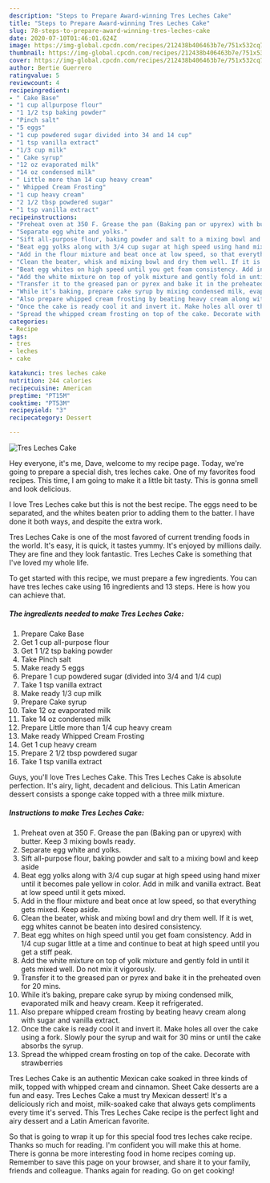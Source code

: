 ```yaml
---
description: "Steps to Prepare Award-winning Tres Leches Cake"
title: "Steps to Prepare Award-winning Tres Leches Cake"
slug: 78-steps-to-prepare-award-winning-tres-leches-cake
date: 2020-07-10T01:46:01.624Z
image: https://img-global.cpcdn.com/recipes/212438b406463b7e/751x532cq70/tres-leches-cake-recipe-main-photo.jpg
thumbnail: https://img-global.cpcdn.com/recipes/212438b406463b7e/751x532cq70/tres-leches-cake-recipe-main-photo.jpg
cover: https://img-global.cpcdn.com/recipes/212438b406463b7e/751x532cq70/tres-leches-cake-recipe-main-photo.jpg
author: Bertie Guerrero
ratingvalue: 5
reviewcount: 4
recipeingredient:
- " Cake Base"
- "1 cup allpurpose flour"
- "1 1/2 tsp baking powder"
- "Pinch salt"
- "5 eggs"
- "1 cup powdered sugar divided into 34 and 14 cup"
- "1 tsp vanilla extract"
- "1/3 cup milk"
- " Cake syrup"
- "12 oz evaporated milk"
- "14 oz condensed milk"
- " Little more than 14 cup heavy cream"
- " Whipped Cream Frosting"
- "1 cup heavy cream"
- "2 1/2 tbsp powdered sugar"
- "1 tsp vanilla extract"
recipeinstructions:
- "Preheat oven at 350 F. Grease the pan (Baking pan or upyrex) with butter. Keep 3 mixing bowls ready."
- "Separate egg white and yolks."
- "Sift all-purpose flour, baking powder and salt to a mixing bowl and keep aside"
- "Beat egg yolks along with 3/4 cup sugar at high speed using hand mixer until it becomes pale yellow in color. Add in milk and vanilla extract. Beat at low speed until it gets mixed."
- "Add in the flour mixture and beat once at low speed, so that everything gets mixed. Keep aside."
- "Clean the beater, whisk and mixing bowl and dry them well. If it is wet, egg whites cannot be beaten into desired consistency."
- "Beat egg whites on high speed until you get foam consistency. Add in 1/4 cup sugar little at a time and continue to beat at high speed until you get a stiff peak."
- "Add the white mixture on top of yolk mixture and gently fold in until it gets mixed well. Do not mix it vigorously."
- "Transfer it to the greased pan or pyrex and bake it in the preheated oven for 20 mins."
- "While it’s baking, prepare cake syrup by mixing condensed milk, evaporated milk and heavy cream. Keep it refrigerated."
- "Also prepare whipped cream frosting by beating heavy cream along with sugar and vanilla extract."
- "Once the cake is ready cool it and invert it. Make holes all over the cake using a fork. Slowly pour the syrup and wait for 30 mins or until the cake absorbs the syrup."
- "Spread the whipped cream frosting on top of the cake. Decorate with strawberries"
categories:
- Recipe
tags:
- tres
- leches
- cake

katakunci: tres leches cake 
nutrition: 244 calories
recipecuisine: American
preptime: "PT15M"
cooktime: "PT53M"
recipeyield: "3"
recipecategory: Dessert

---
```



![Tres Leches Cake](https://img-global.cpcdn.com/recipes/212438b406463b7e/751x532cq70/tres-leches-cake-recipe-main-photo.jpg)

Hey everyone, it's me, Dave, welcome to my recipe page. Today, we're going to prepare a special dish, tres leches cake. One of my favorites food recipes. This time, I am going to make it a little bit tasty. This is gonna smell and look delicious.

I love Tres Leches cake but this is not the best recipe. The eggs need to be separated, and the whites beaten prior to adding them to the batter. I have done it both ways, and despite the extra work.

Tres Leches Cake is one of the most favored of current trending foods in the world. It's easy, it is quick, it tastes yummy. It's enjoyed by millions daily. They are fine and they look fantastic. Tres Leches Cake is something that I've loved my whole life.


To get started with this recipe, we must prepare a few ingredients. You can have tres leches cake using 16 ingredients and 13 steps. Here is how you can achieve that.

<!--inarticleads1-->

##### The ingredients needed to make Tres Leches Cake:

1. Prepare  Cake Base
1. Get 1 cup all-purpose flour
1. Get 1 1/2 tsp baking powder
1. Take Pinch salt
1. Make ready 5 eggs
1. Prepare 1 cup powdered sugar (divided into 3/4 and 1/4 cup)
1. Take 1 tsp vanilla extract
1. Make ready 1/3 cup milk
1. Prepare  Cake syrup
1. Take 12 oz evaporated milk
1. Take 14 oz condensed milk
1. Prepare  Little more than 1/4 cup heavy cream
1. Make ready  Whipped Cream Frosting
1. Get 1 cup heavy cream
1. Prepare 2 1/2 tbsp powdered sugar
1. Take 1 tsp vanilla extract


Guys, you&#39;ll love Tres Leches Cake. This Tres Leches Cake is absolute perfection. It&#39;s airy, light, decadent and delicious. This Latin American dessert consists a sponge cake topped with a three milk mixture. 

<!--inarticleads2-->

##### Instructions to make Tres Leches Cake:

1. Preheat oven at 350 F. Grease the pan (Baking pan or upyrex) with butter. Keep 3 mixing bowls ready.
1. Separate egg white and yolks.
1. Sift all-purpose flour, baking powder and salt to a mixing bowl and keep aside
1. Beat egg yolks along with 3/4 cup sugar at high speed using hand mixer until it becomes pale yellow in color. Add in milk and vanilla extract. Beat at low speed until it gets mixed.
1. Add in the flour mixture and beat once at low speed, so that everything gets mixed. Keep aside.
1. Clean the beater, whisk and mixing bowl and dry them well. If it is wet, egg whites cannot be beaten into desired consistency.
1. Beat egg whites on high speed until you get foam consistency. Add in 1/4 cup sugar little at a time and continue to beat at high speed until you get a stiff peak.
1. Add the white mixture on top of yolk mixture and gently fold in until it gets mixed well. Do not mix it vigorously.
1. Transfer it to the greased pan or pyrex and bake it in the preheated oven for 20 mins.
1. While it’s baking, prepare cake syrup by mixing condensed milk, evaporated milk and heavy cream. Keep it refrigerated.
1. Also prepare whipped cream frosting by beating heavy cream along with sugar and vanilla extract.
1. Once the cake is ready cool it and invert it. Make holes all over the cake using a fork. Slowly pour the syrup and wait for 30 mins or until the cake absorbs the syrup.
1. Spread the whipped cream frosting on top of the cake. Decorate with strawberries


Tres Leches Cake is an authentic Mexican cake soaked in three kinds of milk, topped with whipped cream and cinnamon. Sheet Cake desserts are a fun and easy. Tres Leches Cake a must try Mexican dessert! It&#39;s a deliciously rich and moist, milk-soaked cake that always gets compliments every time it&#39;s served. This Tres Leches Cake recipe is the perfect light and airy dessert and a Latin American favorite. 

So that is going to wrap it up for this special food tres leches cake recipe. Thanks so much for reading. I'm confident you will make this at home. There is gonna be more interesting food in home recipes coming up. Remember to save this page on your browser, and share it to your family, friends and colleague. Thanks again for reading. Go on get cooking!
